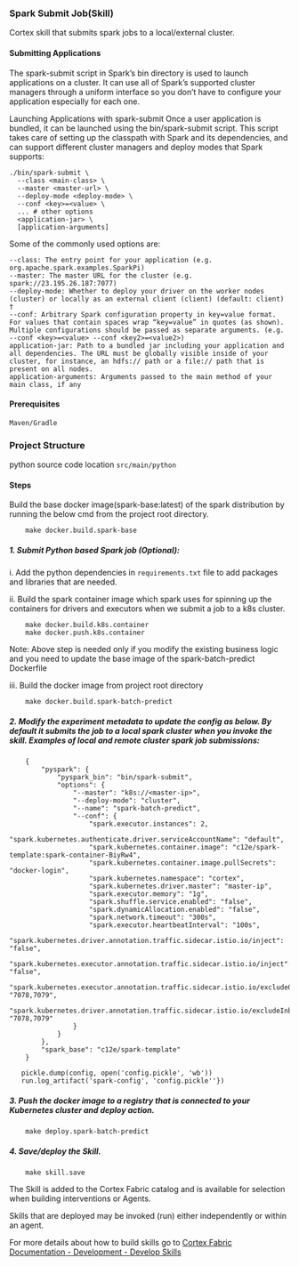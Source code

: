 ### Spark Submit Job(Skill)

Cortex skill that submits spark jobs to a local/external cluster.

#### Submitting Applications
The spark-submit script in Spark’s bin directory is used to launch applications on a cluster. It can use all of Spark’s supported cluster managers through a uniform interface so you don’t have to configure your application especially for each one.

Launching Applications with spark-submit
Once a user application is bundled, it can be launched using the bin/spark-submit script. This script takes care of setting up the classpath with Spark and its dependencies, and can support different cluster managers and deploy modes that Spark supports:

    ./bin/spark-submit \
      --class <main-class> \
      --master <master-url> \
      --deploy-mode <deploy-mode> \
      --conf <key>=<value> \
      ... # other options
      <application-jar> \
      [application-arguments]
Some of the commonly used options are:

    --class: The entry point for your application (e.g. org.apache.spark.examples.SparkPi)
    --master: The master URL for the cluster (e.g. spark://23.195.26.187:7077)
    --deploy-mode: Whether to deploy your driver on the worker nodes (cluster) or locally as an external client (client) (default: client) †
    --conf: Arbitrary Spark configuration property in key=value format. For values that contain spaces wrap “key=value” in quotes (as shown). Multiple configurations should be passed as separate arguments. (e.g. --conf <key>=<value> --conf <key2>=<value2>)
    application-jar: Path to a bundled jar including your application and all dependencies. The URL must be globally visible inside of your cluster, for instance, an hdfs:// path or a file:// path that is present on all nodes.
    application-arguments: Arguments passed to the main method of your main class, if any


#### Prerequisites
    Maven/Gradle

### Project Structure
python source code location `src/main/python`

#### Steps 

Build the base docker image(spark-base:latest) of the spark distribution by running the below cmd from the project root directory.

        make docker.build.spark-base

##### 1. Submit Python based Spark job (Optional):

i. Add the python dependencies in `requirements.txt` file to add packages and libraries that are needed.

ii. Build the spark container image which spark uses for spinning up the containers for drivers and executors when we submit a job to a k8s cluster.
        
        make docker.build.k8s.container
        make docker.push.k8s.container

Note: Above step is needed only if you modify the existing business logic and you need to update the base image of the spark-batch-predict Dockerfile

iii. Build the docker image from project root directory
  
        make docker.build.spark-batch-predict

##### 2. Modify the experiment metadata to update the config as below. By default it submits the job to a local spark cluster when you invoke the skill. Examples of local and remote cluster spark job submissions:

        {     
            "pyspark": {
                "pyspark_bin": "bin/spark-submit",
                "options": {
                    "--master": "k8s://<master-ip>",
                    "--deploy-mode": "cluster",
                    "--name": "spark-batch-predict",
                    "--conf": {
                        "spark.executor.instances": 2,
                        "spark.kubernetes.authenticate.driver.serviceAccountName": "default",
                        "spark.kubernetes.container.image": "c12e/spark-template:spark-container-BiyRw4",
                        "spark.kubernetes.container.image.pullSecrets": "docker-login",
                        "spark.kubernetes.namespace": "cortex",
                        "spark.kubernetes.driver.master": "master-ip",
                        "spark.executor.memory": "1g",
                        "spark.shuffle.service.enabled": "false",
                        "spark.dynamicAllocation.enabled": "false",
                        "spark.network.timeout": "300s",
                        "spark.executor.heartbeatInterval": "100s",
                        "spark.kubernetes.driver.annotation.traffic.sidecar.istio.io/inject": "false",
                        "spark.kubernetes.executor.annotation.traffic.sidecar.istio.io/inject": "false",
                        "spark.kubernetes.executor.annotation.traffic.sidecar.istio.io/excludeOutboundPorts": "7078,7079",
                        "spark.kubernetes.driver.annotation.traffic.sidecar.istio.io/excludeInboundPorts": "7078,7079"
                    }
                }
            },
            "spark_base": "c12e/spark-template"
        }
        
   ```
      pickle.dump(config, open('config.pickle', 'wb'))
      run.log_artifact('spark-config', 'config.pickle''})
   ```
   



##### 3. Push the docker image to a registry that is connected to your Kubernetes cluster and deploy action.

        make deploy.spark-batch-predict
  
##### 4. Save/deploy the Skill.
  
        make skill.save
  
  
   The Skill is added to the Cortex Fabric catalog and is available for selection when building interventions or Agents.

   Skills that are deployed may be invoked (run) either independently or within an agent.

For more details about how to build skills go to [Cortex Fabric Documentation - Development - Develop Skills](https://cognitivescale.github.io/cortex-fabric/docs/development/define-skills)